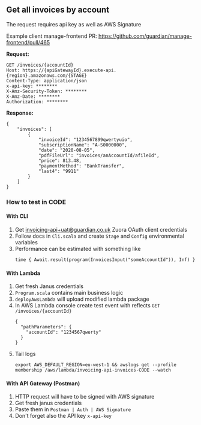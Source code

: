 ## Get all invoices by account

The request requires api key as well as AWS Signature

Example client manage-frontend PR: https://github.com/guardian/manage-frontend/pull/465

**Request:**

```
GET /invoices/{accountId}
Host: https://{apiGatewayId}.execute-api.{region}.amazonaws.com/{STAGE}
Content-Type: application/json
x-api-key: ********
X-Amz-Security-Token: ******** 
X-Amz-Date: ********
Authorization: ******** 
```

**Response:**

```
{
    "invoices": [
        {
            "invoiceId": "1234567899qwertyuio",
            "subscriptionName": "A-S0000000",
            "date": "2020-08-05",
            "pdfFileUrl": "invoices/anAccountId/afileId",
            "price": 813.48,
            "paymentMethod": "BankTransfer",
            "last4": "9911"
        }
    ]
}
```

### How to test in CODE

#### With CLI 

1. Get invoicing-api+uat@guardian.co.uk Zuora OAuth client credentials
1. Follow docs in `Cli.scala` and create `Stage` and `Config` environmental variables
1. Performance can be estimated with something like 
    ```
    time { Await.result(program(InvoicesInput("someAccountId")), Inf) }
    ```

#### With Lambda

1. Get fresh Janus credentials
1. `Program.scala` contains main business logic 
1. `deployAwsLambda` will upload modified lambda package
1. In AWS Lambda console create test event with reflects `GET /invoices/{accountId}`
    ```
    {
      "pathParameters": {
        "accountId": "1234567qwerty"
      }
    }
    ```
1. Tail logs 
    ```
    export AWS_DEFAULT_REGION=eu-west-1 && awslogs get --profile membership /aws/lambda/invoicing-api-invoices-CODE --watch
    ```
   
#### With API Gateway (Postman)

1. HTTP request will have to be signed with AWS signature
1. Get fresh janus credentials
1. Paste them in `Postman | Auth | AWS Signature`
1. Don't forget also the API key `x-api-key`
